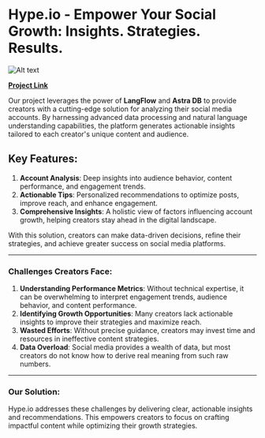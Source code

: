 # Hype.io - Empower Your Social Growth: Insights. Strategies. Results.

![Alt text](https://i.ibb.co/SB4GNhS/Hype-io-2.png)

**[Project Link](https://hypeio.vercel.app/)**

Our project leverages the power of **LangFlow** and **Astra DB** to provide creators with a cutting-edge solution for analyzing their social media accounts. By harnessing advanced data processing and natural language understanding capabilities, the platform generates actionable insights tailored to each creator's unique content and audience.

## Key Features:
1. **Account Analysis**: Deep insights into audience behavior, content performance, and engagement trends.
2. **Actionable Tips**: Personalized recommendations to optimize posts, improve reach, and enhance engagement.
3. **Comprehensive Insights**: A holistic view of factors influencing account growth, helping creators stay ahead in the digital landscape.

With this solution, creators can make data-driven decisions, refine their strategies, and achieve greater success on social media platforms.

---

### Challenges Creators Face:
1. **Understanding Performance Metrics**: Without technical expertise, it can be overwhelming to interpret engagement trends, audience behavior, and content performance.
2. **Identifying Growth Opportunities**: Many creators lack actionable insights to improve their strategies and maximize reach.
3. **Wasted Efforts**: Without precise guidance, creators may invest time and resources in ineffective content strategies.
4. **Data Overload**: Social media provides a wealth of data, but most creators do not know how to derive real meaning from such raw numbers.

---

### Our Solution:
Hype.io addresses these challenges by delivering clear, actionable insights and recommendations. This empowers creators to focus on crafting impactful content while optimizing their growth strategies.
